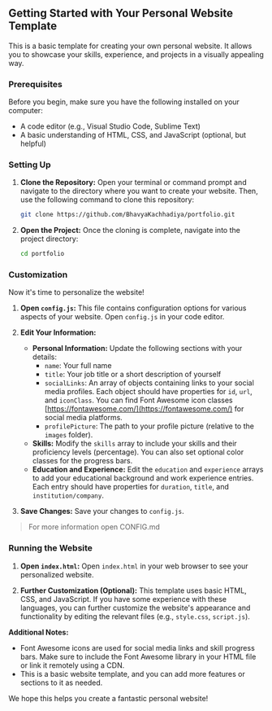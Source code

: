 ## Getting Started with Your Personal Website Template

This is a basic template for creating your own personal website. It allows you to showcase your skills, experience, and projects in a visually appealing way.

### Prerequisites

Before you begin, make sure you have the following installed on your computer:

- A code editor (e.g., Visual Studio Code, Sublime Text)
- A basic understanding of HTML, CSS, and JavaScript (optional, but helpful)

### Setting Up

1. **Clone the Repository:**
   Open your terminal or command prompt and navigate to the directory where you want to create your website. Then, use the following command to clone this repository:

   ```bash
   git clone https://github.com/BhavyaKachhadiya/portfolio.git
   ```

2. **Open the Project:**
   Once the cloning is complete, navigate into the project directory:

   ```bash
   cd portfolio
   ```

### Customization

Now it's time to personalize the website!

1. **Open `config.js`:**
   This file contains configuration options for various aspects of your website. Open `config.js` in your code editor.

2. **Edit Your Information:**
   - **Personal Information:** Update the following sections with your details:
     - `name`: Your full name
     - `title`: Your job title or a short description of yourself
     - `socialLinks`: An array of objects containing links to your social media profiles. Each object should have properties for `id`, `url`, and `iconClass`. You can find Font Awesome icon classes [https://fontawesome.com/](https://fontawesome.com/) for social media platforms.
     - `profilePicture`: The path to your profile picture (relative to the `images` folder).
   - **Skills:** Modify the `skills` array to include your skills and their proficiency levels (percentage). You can also set optional color classes for the progress bars.
   - **Education and Experience:** Edit the `education` and `experience` arrays to add your educational background and work experience entries. Each entry should have properties for `duration`, `title`, and `institution/company`.

3. **Save Changes:**
   Save your changes to `config.js`.

> For more information open CONFIG.md
### Running the Website

1. **Open `index.html`:**
   Open `index.html` in your web browser to see your personalized website.

2. **Further Customization (Optional):**
   This template uses basic HTML, CSS, and JavaScript. If you have some experience with these languages, you can further customize the website's appearance and functionality by editing the relevant files (e.g., `style.css`, `script.js`).

**Additional Notes:**

- Font Awesome icons are used for social media links and skill progress bars. Make sure to include the Font Awesome library in your HTML file or link it remotely using a CDN.
- This is a basic website template, and you can add more features or sections to it as needed.

We hope this helps you create a fantastic personal website!